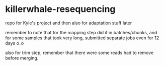 # killerwhale-resequencing
repo for Kyle's project and then also for adaptation stuff later

remember to note that for the mapping step did it in batches/chunks, and for some samples that took very long, submitted separate jobs even for 12 days o_o

also for trim step, remember that there were some reads had to remove before merging.
